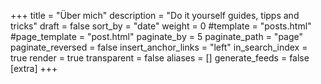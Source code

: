 +++
title = "Über mich"
description = "Do it yourself guides, tipps and tricks"
draft = false
sort_by = "date"
weight = 0
#template = "posts.html"
#page_template = "post.html"
paginate_by = 5
paginate_path = "page"
paginate_reversed = false
insert_anchor_links = "left"
in_search_index = true
render = true
transparent = false
aliases = []
generate_feeds = false
[extra]
+++
